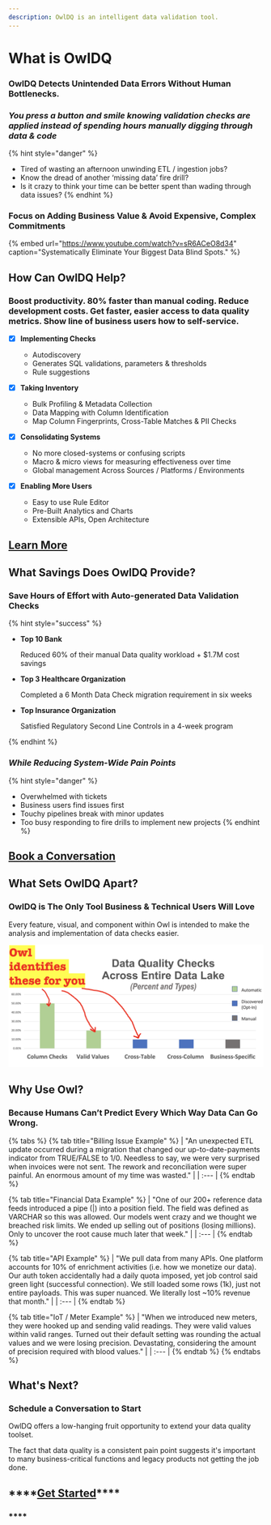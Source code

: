 ```yaml
---
description: OwlDQ is an intelligent data validation tool.
---
```


# What is OwlDQ

### OwlDQ Detects Unintended Data Errors Without Human Bottlenecks.

### _You press a button and smile knowing validation checks are applied instead of spending hours manually digging through data & code_

{% hint style="danger" %}
* Tired of wasting an afternoon unwinding ETL / ingestion jobs?
* Know the dread of another ‘missing data’ fire drill?
* Is it crazy to think your time can be better spent than wading through data issues?
{% endhint %}

### Focus on Adding Business Value & Avoid Expensive, Complex Commitments

{% embed url="https://www.youtube.com/watch?v=sR6ACeO8d34" caption="Systematically Eliminate Your Biggest Data Blind Spots." %}

## How Can OwlDQ Help?

### **Boost productivity. 80% faster than manual coding. Reduce development costs. Get faster, easier access to data quality metrics. Show line of business users how to self-service.**

* [x] **Implementing Checks**

  * Autodiscovery
  * Generates SQL validations, parameters & thresholds
  * Rule suggestions 

* [x] **Taking Inventory** 

  * Bulk Profiling & Metadata Collection 
  * Data Mapping with Column Identification 
  * Map Column Fingerprints, Cross-Table Matches & PII Checks

* [x] **Consolidating Systems**

  * No more closed-systems or confusing scripts
  * Macro & micro views for measuring effectiveness over time
  * Global management Across Sources / Platforms / Environments 

* [x] **Enabling More Users**
  * Easy to use Rule Editor 
  * Pre-Built Analytics and Charts 
  * Extensible APIs, Open Architecture

## [**Learn More**](https://calendly.com/brian-556/owldq-session)

## What Savings Does OwlDQ Provide? 

### **Save Hours of Effort with Auto-generated Data Validation Checks**

{% hint style="success" %}
* **Top 10 Bank** 

  Reduced 60% of their manual Data quality workload + $1.7M cost savings 

* **Top 3 Healthcare Organization** 

  Completed a 6 Month Data Check migration requirement in six weeks 

* **Top Insurance Organization** 

  Satisfied Regulatory Second Line Controls in a 4-week program 

 
{% endhint %}

### _**While Reducing System-Wide Pain Points**_

{% hint style="danger" %}
* Overwhelmed with tickets 
* Business users find issues first
* Touchy pipelines break with minor updates
* Too busy responding to fire drills to implement new projects
{% endhint %}

## [**Book a Conversation**](https://calendly.com/brian-556/owldq-session)

## What **S**ets OwlDQ Apart?

### **OwlDQ is The Only Tool Business & Technical Users Will Love** 

Every feature, visual, and component within Owl is intended to make the analysis and implementation of data checks easier.

![](.gitbook/assets/screenshot-2020-07-19-at-7.31.37-pm.png)

## Why Use Owl?

### Because Humans Can’t Predict Every Which Way Data Can Go Wrong.

{% tabs %}
{% tab title="Billing Issue Example" %}
| "An unexpected ETL update occurred during a migration that changed our up-to-date-payments indicator from TRUE/FALSE to 1/0. Needless to say, we were very surprised when invoices were not sent. The rework and reconciliation were super painful. An enormous amount of my time was wasted." |
| :--- |
{% endtab %}

{% tab title="Financial Data Example" %}
| "One of our 200+ reference data feeds introduced a pipe \(\|\) into a position field. The field was defined as VARCHAR so this was allowed. Our models went crazy and we thought we breached risk limits. We ended up selling out of positions \(losing millions\). Only to uncover the root cause much later that week." |
| :--- |
{% endtab %}

{% tab title="API Example" %}
| "We pull data from many APIs. One platform accounts for 10% of enrichment activities \(i.e. how we monetize our data\). Our auth token accidentally had a daily quota imposed, yet job control said green light \(successful connection\). We still loaded some rows \(1k\), just not entire payloads. This was super nuanced. We literally lost ~10% revenue that month." |
| :--- |
{% endtab %}

{% tab title="IoT / Meter Example" %}
| "When we introduced new meters, they were hooked up and sending valid readings. They were valid values within valid ranges. Turned out their default setting was rounding the actual values and we were losing precision. Devastating, considering the amount of precision required with blood values." |
| :--- |
{% endtab %}
{% endtabs %}

## What's Next?

### Schedule a Conversation to Start 

OwlDQ offers a low-hanging fruit opportunity to extend your data quality toolset.

The fact that data quality is a consistent pain point suggests it's important to many business-critical functions and legacy products not getting the job done.

## \*\*\*\*[**Get Started**](https://calendly.com/brian-556/owldq-session)\*\*\*\*

### \*\*\*\*

